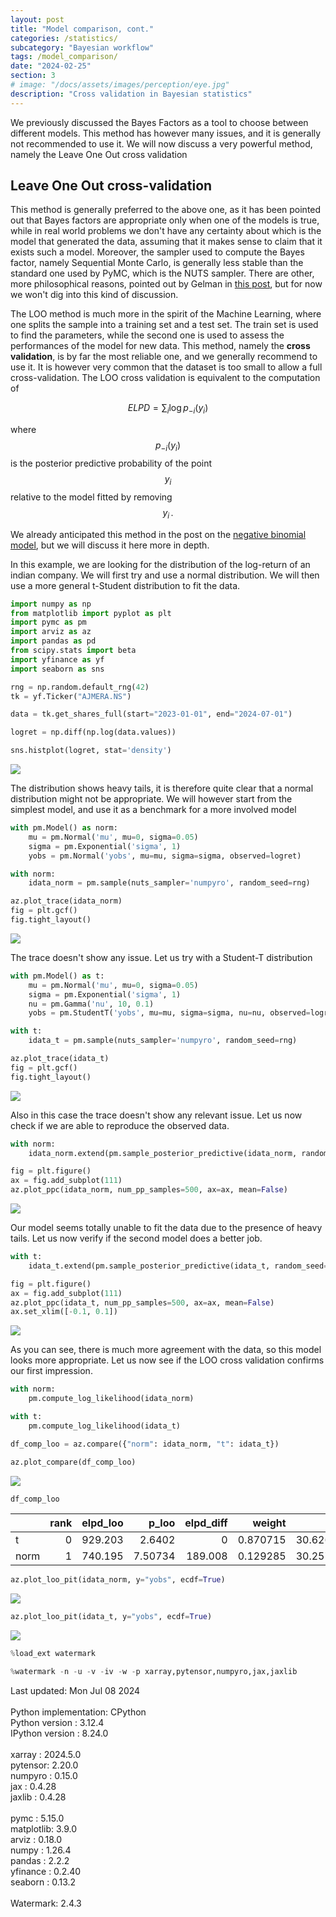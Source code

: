 ```yaml
---
layout: post
title: "Model comparison, cont."
categories: /statistics/
subcategory: "Bayesian workflow"
tags: /model_comparison/
date: "2024-02-25"
section: 3
# image: "/docs/assets/images/perception/eye.jpg"
description: "Cross validation in Bayesian statistics"
---
```


We previously discussed the Bayes Factors as a tool to choose between different models.
This method has however many issues, and it is generally not recommended to use it.
We will now discuss a very powerful method, namely the Leave One Out cross validation


## Leave One Out cross-validation
This method is generally preferred to the above one, as it has been pointed out
that Bayes factors are appropriate only when one of the models is true,
while in real world problems we don't have any certainty about which is the model that
generated the data, assuming that it makes sense to claim that it exists such a model.
Moreover, the sampler used to compute the Bayes factor, namely Sequential Monte Carlo,
is generally less stable than the standard one used by PyMC, which is the NUTS sampler.
There are other, more philosophical reasons, pointed out by Gelman in [this post](
https://statmodeling.stat.columbia.edu/2017/07/21/bayes-factor-term-came-references-generally-hate/),
but for now we won't dig into this kind of discussion.

The LOO method is much more in the spirit of the Machine Learning, where
one splits the sample into a training set and a test set.
The train set is used to find the parameters, while the second one is
used to assess the performances of the model for new data.
This method, namely the **cross validation**, is by far the most
reliable one, and we generally recommend to use it.
It is however very common that the dataset is too small to allow
a full cross-validation.
The LOO cross validation is equivalent to the computation of

$$
ELPD = \sum_i \log p_{-i}(y_i)
$$

where $$p_{-i}(y_i)$$ is the posterior predictive probability
of the point $$y_i$$ relative to the model fitted by removing $$y_i\,.$$

We already anticipated this method in the post on the
[negative binomial model](/statistics/negbin),
but we will discuss it here more in depth.

In this example, we are looking for the distribution of the log-return
of an indian company.
We will first try and use a normal distribution. We will then use a more general
t-Student distribution to fit the data.

```python
import numpy as np
from matplotlib import pyplot as plt
import pymc as pm
import arviz as az
import pandas as pd
from scipy.stats import beta
import yfinance as yf
import seaborn as sns

rng = np.random.default_rng(42)
tk = yf.Ticker("AJMERA.NS")

data = tk.get_shares_full(start="2023-01-01", end="2024-07-01")

logret = np.diff(np.log(data.values))

sns.histplot(logret, stat='density')
```
![](/docs/assets/images/statistics/model_averaging_cont/logret.webp)

The distribution shows heavy tails, it is therefore quite clear that a normal distribution
might not be appropriate.
We will however start from the simplest model, and use it as a benchmark for a more involved model

```python
with pm.Model() as norm:
    mu = pm.Normal('mu', mu=0, sigma=0.05)
    sigma = pm.Exponential('sigma', 1)
    yobs = pm.Normal('yobs', mu=mu, sigma=sigma, observed=logret)

with norm:
    idata_norm = pm.sample(nuts_sampler='numpyro', random_seed=rng)

az.plot_trace(idata_norm)
fig = plt.gcf()
fig.tight_layout()
```
![](/docs/assets/images/statistics/model_averaging_cont/trace_norm.webp)


The trace doesn't show any issue. Let us try with a Student-T distribution

```python
with pm.Model() as t:
    mu = pm.Normal('mu', mu=0, sigma=0.05)
    sigma = pm.Exponential('sigma', 1)
    nu = pm.Gamma('nu', 10, 0.1)
    yobs = pm.StudentT('yobs', mu=mu, sigma=sigma, nu=nu, observed=logret)

with t:
    idata_t = pm.sample(nuts_sampler='numpyro', random_seed=rng)

az.plot_trace(idata_t)
fig = plt.gcf()
fig.tight_layout()

```
![](/docs/assets/images/statistics/model_averaging_cont/trace_t.webp)

Also in this case the trace doesn't show any relevant issue.
Let us now check if we are able to reproduce the observed data.

```python
with norm:
    idata_norm.extend(pm.sample_posterior_predictive(idata_norm, random_seed=rng))

fig = plt.figure()
ax = fig.add_subplot(111)
az.plot_ppc(idata_norm, num_pp_samples=500, ax=ax, mean=False)
```

![](/docs/assets/images/statistics/model_averaging_cont/ppc_norm.webp)

Our model seems totally unable to fit the data due to the presence of heavy tails.
Let us now verify if the second model does a better job.

```python
with t:
    idata_t.extend(pm.sample_posterior_predictive(idata_t, random_seed=rng))

fig = plt.figure()
ax = fig.add_subplot(111)
az.plot_ppc(idata_t, num_pp_samples=500, ax=ax, mean=False)
ax.set_xlim([-0.1, 0.1])
```

![](/docs/assets/images/statistics/model_averaging_cont/ppc_t.webp)

As you can see, there is much more agreement with the data, so this model looks
more appropriate.
Let us now see if the LOO cross validation confirms our first impression.

```python
with norm:
    pm.compute_log_likelihood(idata_norm)

with t:
    pm.compute_log_likelihood(idata_t)

df_comp_loo = az.compare({"norm": idata_norm, "t": idata_t})

az.plot_compare(df_comp_loo)
```

![](/docs/assets/images/statistics/model_averaging_cont/loo.webp)

```python
df_comp_loo
```

|      |   rank |   elpd_loo |   p_loo |   elpd_diff |   weight |      se |     dse | warning   | scale   |
|:-----|-------:|-----------:|--------:|------------:|---------:|--------:|--------:|:----------|:--------|
| t    |      0 |    929.203 | 2.6402  |       0     | 0.870715 | 30.6267 |  0      | False     | log     |
| norm |      1 |    740.195 | 7.50734 |     189.008 | 0.129285 | 30.2578 | 25.8493 | False     | log     |


```python
az.plot_loo_pit(idata_norm, y="yobs", ecdf=True)
```
![](/docs/assets/images/statistics/model_averaging_cont/loo_pit_norm.webp)


```python
az.plot_loo_pit(idata_t, y="yobs", ecdf=True)
```
![](/docs/assets/images/statistics/model_averaging_cont/loo_pit_t.webp)

```python
%load_ext watermark
```

```python
%watermark -n -u -v -iv -w -p xarray,pytensor,numpyro,jax,jaxlib
```
<div class="code">
Last updated: Mon Jul 08 2024
<br>
<br>
Python implementation: CPython
<br>
Python version       : 3.12.4
<br>
IPython version      : 8.24.0
<br>
<br>
xarray  : 2024.5.0
<br>
pytensor: 2.20.0
<br>
numpyro : 0.15.0
<br>
jax     : 0.4.28
<br>
jaxlib  : 0.4.28
<br>
<br>
pymc      : 5.15.0
<br>
matplotlib: 3.9.0
<br>
arviz     : 0.18.0
<br>
numpy     : 1.26.4
<br>
pandas    : 2.2.2
<br>
yfinance  : 0.2.40
<br>
seaborn   : 0.13.2
<br>
<br>
Watermark: 2.4.3
</div>